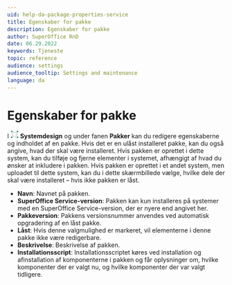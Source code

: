 ```yaml
---
uid: help-da-package-properties-service
title: Egenskaber for pakke
description: Egenskaber for pakke
author: SuperOffice RnD
date: 06.29.2022
keywords: Tjeneste
topic: reference
audience: settings
audience_tooltip: Settings and maintenance
language: da
---
```


# Egenskaber for pakke

I ![icon][img1] **Systemdesign** og under fanen **Pakker** kan du redigere egenskaberne og indholdet af en pakke. Hvis det er en ulåst installeret pakke, kan du også angive, hvad der skal være installeret. Hvis pakken er oprettet i dette system, kan du tilføje og fjerne elementer i systemet, afhængigt af hvad du ønsker at inkludere i pakken. Hvis pakken er oprettet i et andet system, men uploadet til dette system, kan du i dette skærmbillede vælge, hvilke dele der skal være installeret – hvis ikke pakken er låst.

* **Navn**: Navnet på pakken.
* **SuperOffice Service-version**: Pakken kan kun installeres på systemer med en SuperOffice Service-version, der er nyere end angivet her.
* **Pakkeversion**: Pakkens versionsnummer anvendes ved automatisk opgradering af en låst pakke.
* **Låst**: Hvis denne valgmulighed er markeret, vil elementerne i denne pakke ikke være redigerbare.
* **Beskrivelse**: Beskrivelse af pakken.
* **Installationsscript**: Installationsscriptet køres ved installation og afinstallation af komponenterne i pakken og får oplysninger om, hvilke komponenter der er valgt nu, og hvilke komponenter der var valgt tidligere.

<!-- Referenced links -->

<!-- Referenced images -->
[img1]: ../../../../../common/icons/nav-admin-systemdesign-active.png
